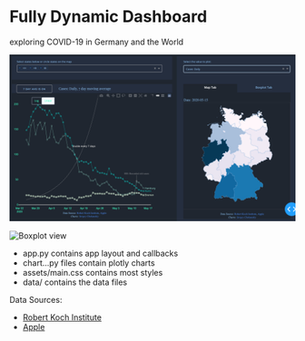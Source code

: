 # Fully Dynamic Dashboard
exploring COVID-19 in Germany and the World

![Main view](dashboard.png)

![Boxplot view](dashboard2.png)


* app.py contains app layout and callbacks
* chart...py files contain plotly charts 
* assets/main.css contains most styles
* data/ contains the data files

Data Sources:
* <a href='https://www.rki.de/'>Robert Koch Institute</a><br>
* <a href='https://www.apple.com/covid19/mobility'>Apple</a><br>
